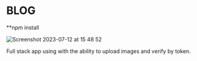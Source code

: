 # BLOG

**npm install

![Screenshot 2023-07-12 at 15 48 52](https://github.com/233gme/simple_server/assets/33845587/3c27b1bc-b6ef-4412-b66a-41ef2c2615b0)

Full stack app using with the ability to upload images and verify by token.

